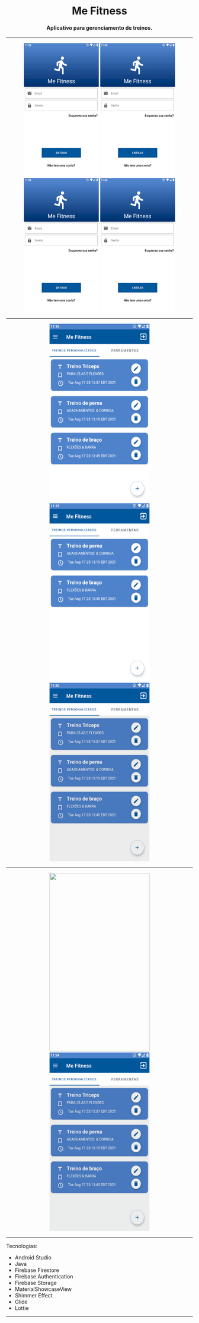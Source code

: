 <h1 align="center">Me Fitness</h1>

<h4 align="center">Aplicativo para gerenciamento de treinos.</h4>

<hr>
<div align="center" >
	<img src="./gifs/cadastro.gif" width="202" height="360" />
	<img src="./gifs/cadastro.gif" width="202" height="360" />
	<img src="./gifs/cadastro.gif" width="202" height="360" />
	<img src="./gifs/cadastro.gif" width="202" height="360" />
</div>
<hr>
<div align="center">
	<img src="./gifs/ferramentas.gif" width="270" height="480" />
	<img src="./gifs/adicionar_treino.gif" width="270" height="480" />
	<img src="./gifs/exercicios.gif" width="270" height="480" />
</div>
<hr>

<div align="center">
	<img src="./gifs/mapss.gif" width="270" height="480" />
	<img src="./gifs/minha_conta.gif" width="270" height="480" />
</div>
<hr>

Tecnologias:
<ul>
  <li>Android Studio</li>
  <li>Java</li>
  <li>Firebase Firestore</li>
  <li>Firebase Authentication</li>
  <li>Firebase Storage</li>
  <li>MaterialShowcaseView</li>
  <li>Shimmer Effect</li>
  <li>Glide</li>
  <li>Lottie</li>
</ul>
<hr>

